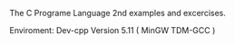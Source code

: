 The C Programe Language 2nd examples and excercises.

Enviroment: 
Dev-cpp Version 5.11 ( MinGW TDM-GCC )